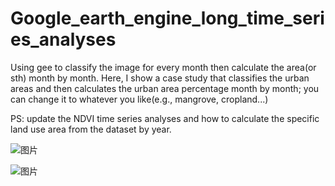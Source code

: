 # Google_earth_engine_long_time_series_analyses
Using gee to classify the image for every month then calculate the area(or sth) month by month.
Here, I show a case study that classifies the urban areas and then calculates the urban area percentage month by month; you can change it to whatever you like(e.g., mangrove, cropland...)

PS: update the NDVI time series analyses and how to calculate the specific land use area from the dataset by year.

![图片](https://github.com/RossiHou/Google_earth_engine_long_time_series_analyses/assets/76504267/44387104-b92b-4452-897e-b765aff9c73c)

![图片](https://github.com/RossiHou/Google_earth_engine_long_time_series_analyses/assets/76504267/decc9125-f245-4474-b1a7-9689468b91c2)
